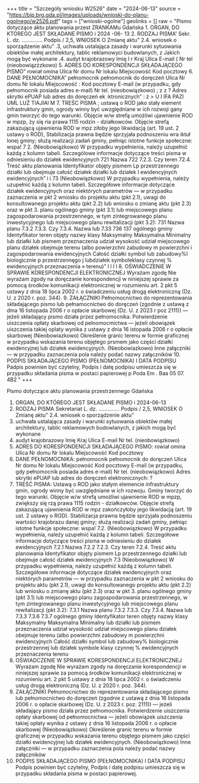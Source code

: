 +++
title = "Szczegóły wniosku W2526"
date = "2024-06-13"
source = "https://bip.brg.gda.pl/images/uploads/wnioski-do-planu-ogolnego/w2526.pdf"
tags = ["wnioski-ogolne"]
geolinks = []
raw = "Pismo dotyczące aktu planowania przest ZRANKAMu Gdańska  1. ORGAN, DO KTOREGO JEST SKŁADANE PISMO i 2024 -06- 13  2. RODZAJ PISMA' Sekr. L. dz. .............. Podpis / 2,5, WNIOSEK O Zmianę aktu” 2.4. wniosek o sporządzenie aktu” .3, uchwała ustalająca zasady i warunki sytuowania obiektów małej architektury, tablic reklamowyci budowlanych, z Jakich mogą być wykonane .4. audyt krajobrazowy Imię I r Kraj Ulica E-mail ( Nr tel (nieobowiązżzkowo) 5. ADRES DO KORESPONDENCJI SKŁADAJĄCEGO PISMO” rowiał omina Ulica Nr domu Nr lokalu Miejscowość Kod pocztowy 6. DANE PEŁNOMOCNIKA” pełnomocnik pełnomocnik do doręczeń Ulica Nr domu Nr lokalu Miejscowość : Kod pocztowy E-mail (w przypadku, gdy pełnomocnik posiada adres e-mail) Nr tel. (nieobowiązkowo) ; z z ? Adres skrytki ePUAP lub adres do doręczeń ek :ktronicznych” : ż > U I IFA PAZI UML LUŹ TIAJIAI M 7. TREŚC PISMA ; ustawą o ROD jako stały eiement infrastruktury gmin, ogrody winny być uwzględniane w ich rozwoji gany gmin tworzyć do tego warunki. Objęcie w/w strefą umożliwi ujawnienie ROD w mpzp, ży się ria prawa 1115 rodzin - działkowców. Objęcie strefą zakazującą ujawnienia ROD w mpz ziłoby jego likwidacją (art. 19 ust. 2 ustawy o ROD), Stabilizacja prawna będzie sprzyjała podnoszeniu wra iktuł lonej gminy; służą realizacji zadań gminy, pełniąc istotne funkcje społeczne: wspa! 7 2. (Nieobowiązkowo) W przypadku wypełnienia, należy uzupełnić każdą z kolumn tabeli. Szczególowe informacje dotyczące treści pisma w odniesieniu do działek ewidencyjnych  721 Nazwa  722  7.2.3. Czy teren  72.4. Treść aktu planowania Identyfikator objęty pismem Lp przestrzennego działki lub obejmuje całość    działek  działki lub działek  I    ewidencyjnych  ewidencyjnych”  i i      73 (Nieobowiązkowo) W przypadku wypełnienia, należy uzupełnić każdą z kolumn tabeli. Szczegółowe informacje dotyczące działek ewidencyjnych oraz niektórych parametrów — w przypadku zaznaczenia w pkt 2 wniosku do projektu aktu (pkt 2.1), uwagi do konsultowanego projektu aktu (pkt 2.2) lub wniosku o zmianę aktu (pkt 2.3) oraz w pkt 3. planu ogólnego gminy (pkt 3.1) lub miejscowego planu zagospodarowania przestrzennego, w tym zintegrowanego planu inwestycyjnego lub miejscowego planu rewitalizacji (pkt 3.2):  731 Nazwa planu  7.3.2 7.3.3. Czy 7.3.4. Nazwa lub  7.33  736  137  ogólnego gminy  Identyfikator teren objęty  nazwy klasy  Maksymalny Maksymalna  Minimalny lub  działki lub pismem przeznaczenia udział wysokość udział  miejscowego planu  działek obejmuje terenu (albo  powierzchni zabudowy m powierzchni  i zagospodarowania  ewidencyjnych  Całość działki  symbol lub  zabudowy%l  biologicznie  p przestrzennęgo  j   lubdziałek  symboleklasy   czynnej %    ewidencyjnych  przeznaczenia       »  terenu)”           l l l I 8. OŚWIADCZENIE W SPRAWIE KORESPONDENCJI ELEKTRONICZNEJ  Wyrażam zgodę Nie wyrażam zgody na doręczanie korespondencji w niniejszej sprawie za pomocą środków komunikacji elektronicznej w rozumieniu art. 2 pkt 5 ustawy z dnia 18 lipca 2002 r. o świadczeniu usług drogą elektroniczną (Dz. U. z 2020 r. poz. 344). 9. ZAŁĄCZNIKI Pełnomocnictwo do reprezentowania składającego pismo lub pełnamocnictwo do doręczeń (zgodnie z ustawą z dma 16 listopada 2006 r o opłacie skarbowej (Dz. U. z 2023 r poz 2111)) — jeżeli składający pismo działa przez pełnomocnika. Potwierdzenie uiszczenia opłaty skarbowej od pelnomocmictwa — jeżeli obowiązek uiszczenia takiej oplaty wynika z ustawy z dnia 16 istopada 2006 r o opłacie skarbowej (Nieobowiazkowo) Określenie granic terenu w formie graficznej w przypadku wskazania terenu objętego prsmem jako części działki ewidencyjnej lub działek ewidencyjnych. (Nieobowiazkowo) Inne załączniki — w przypadku zaznaczenia pola należy podać nazwy załączników 10. PODPIS SKŁADAJĄCEGO PISMO (PEŁNOMOCNIKA) I DATA PODPISU Padpis powinien być czytelny, Podpis i datę podpisu umieszcza się w przypadku składania pisma w postaci papierowej p Poda Em . Baa 05 07. 4B2 "
+++

Pismo dotyczące aktu planowania przestrzennego Gdańska
1. ORGAN, DO KTÓREGO JEST SKŁADANE PISMO i 2024-06-13
2. RODZAJ PISMA Sekretariat L. dz. .............. Podpis /
2,5, WNIOSEK O Zmianę aktu” 2.4. wniosek o sporządzenie aktu”
3. uchwała ustalająca zasady i warunki sytuowania obiektów małej architektury, tablic reklamowych
   budowlanych, z jakich mogą być wykonane
4. audyt krajobrazowy
Imię
Kraj
Ulica
E-mail
Nr tel. (nieobowiązkowo)
5. ADRES DO KORESPONDENCJI SKŁADAJĄCEGO PISMO:
    rowiał omina
    Ulica Nr domu Nr lokalu
    Miejscowość Kod pocztowy
6. DANE PEŁNOMOCNIKA:
    pełnomocnik pełnomocnik do doręczeń
    Ulica Nr domu Nr lokalu
    Miejscowość Kod pocztowy
    E-mail (w przypadku, gdy pełnomocnik posiada adres e-mail)
    Nr tel. (nieobowiązkowo)
   Adres skrytki ePUAP lub adres do doręczeń elektronicznych:
   ?
7. TREŚĆ PISMA:
   Ustawą o ROD jako stałym elemencie infrastruktury gmin, ogrody winny być uwzględniane w ich rozwoju.
   Gminy tworzyć do tego warunki. Objęcie w/w strefą umożliwi ujawnienie ROD w mpzp,
   zwiększy się rzą prawa 1115 rodzin - działkowców. Objęcie strefą zakazującą ujawnienia ROD w mpz
   zakończyłoby jego likwidacją (art. 19 ust. 2 ustawy o ROD). Stabilizacja prawna będzie sprzyjała podnoszeniu
   wartości krajobrazu danej gminy; służą realizacji zadań gminy, pełniąc istotne funkcje społeczne: wspa!
   7.2. (Nieobowiązkowo) W przypadku wypełnienia, należy uzupełnić każdą z kolumn tabeli.
   Szczegółowe informacje dotyczące treści pisma w odniesieniu do działek ewidencyjnych
   7.2.1 Nazwa  7.2.2  7.2.3. Czy teren  7.2.4. Treść
   aktu planowania Identyfikator objęty pismem
   Lp przestrzennego działki lub obejmuje całość działek
   ewidencyjnych
   7.3 (Nieobowiązkowo) W przypadku wypełnienia, należy uzupełnić każdą z kolumn tabeli. Szczegółowe
   informacje dotyczące działek ewidencyjnych oraz niektórych parametrów — w przypadku zaznaczenia w pkt 2
   wniosku do projektu aktu (pkt 2.1), uwagi do konsultowanego projektu aktu (pkt 2.2) lub wniosku o zmianę
   aktu (pkt 2.3) oraz w pkt 3. planu ogólnego gminy (pkt 3.1) lub miejscowego planu zagospodarowania
   przestrzennego, w tym zintegrowanego planu inwestycyjnego lub miejscowego planu rewitalizacji (pkt 3.2):
   7.3.1 Nazwa planu  7.3.2 7.3.3. Czy 7.3.4. Nazwa lub 7.3.3 7.3.6 7.3.7
   ogólnego gminy  Identyfikator teren objęty  nazwy klasy  Maksymalny Maksymalna  Minimalny
   lub działki lub pismem przeznaczenia udział wysokość udział
   miejscowego planu działek obejmuje terenu (albo powierzchni zabudowy m powierzchni
   ewidencyjnych Całość działki symbol lub zabudowy% biologicznie
   przestrzennej lub działek symbole klasy czynnej %
   ewidencyjnych przeznaczenia
   terenu
8. OŚWIADCZENIE W SPRAWIE KORESPONDENCJI ELEKTRONICZNEJ
   Wyrażam zgodę Nie wyrażam zgody
   na doręczanie korespondencji w niniejszej sprawie za pomocą środków komunikacji elektronicznej w rozumieniu
   art. 2 pkt 5 ustawy z dnia 18 lipca 2002 r. o świadczeniu usług drogą elektroniczną (Dz. U. z 2020 r. poz. 344).
9. ZAŁĄCZNIKI
   Pełnomocnictwo do reprezentowania składającego pismo lub pełnomocnictwo do doręczeń (zgodnie z ustawą z dnia 16 listopada
   2006 r. o opłacie skarbowej (Dz. U. z 2023 r. poz. 2111)) — jeżeli składający pismo działa przez pełnomocnika.
   Potwierdzenie uiszczenia opłaty skarbowej od pełnomocnictwa — jeżeli obowiązek uiszczenia takiej opłaty wynika z ustawy z dnia
   16 listopada 2006 r. o opłacie skarbowej
   (Nieobowiązkowo) Określenie granic terenu w formie graficznej w przypadku wskazania terenu objętego pismem jako części
   działki ewidencyjnej lub działek ewidencyjnych.
   (Nieobowiązkowo) Inne załączniki — w przypadku zaznaczenia pola należy podać nazwy załączników
10. PODPIS SKŁADAJĄCEGO PISMO (PEŁNOMOCNIKA) I DATA PODPISU
   Podpis powinien być czytelny, Podpis i datę podpisu umieszcza się w przypadku składania pisma w postaci papierowej.


